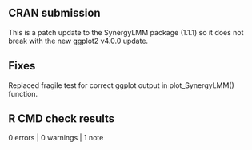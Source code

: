 ## CRAN submission

This is a patch update to the SynergyLMM package (1.1.1) so it does not break with the new ggplot2 v4.0.0 update.

## Fixes

Replaced fragile test for correct ggplot output in plot_SynergyLMM() function.

## R CMD check results

0 errors | 0 warnings | 1 note
